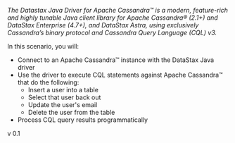 *The Datastax Java Driver for Apache Cassandra™ is a modern, feature-rich and highly tunable Java client library for Apache Cassandra® (2.1+) and DataStax Enterprise (4.7+), and DataStax Astra, using exclusively Cassandra’s binary protocol and Cassandra Query Language (CQL) v3.*

In this scenario, you will:

* Connect to an Apache Cassandra™ instance with the DataStax Java driver
* Use the driver to execute CQL statements against Apache Cassandra™ that do the following:
  * Insert a user into a table
  * Select that user back out
  * Update the user's email
  * Delete the user from the table
* Process CQL query results programmatically

v 0.1
